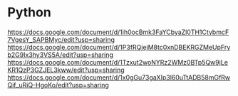 # Python
https://docs.google.com/document/d/1ih0ocBmk3FaYCbyaZl0TH1CtybmcF7VgesY_SAPBMyc/edit?usp=sharing
https://docs.google.com/document/d/1P3fRQjejM8tc0xnDBEKRGZMeUpFryb2G9Ix3hy3VS5A/edit?usp=sharing
https://docs.google.com/document/d/1Tzxut2woNYRz2WMz0BTp5Qw9jLeKR1QzP3GZJEL3kww/edit?usp=sharing
https://docs.google.com/document/d/1x0gGu73gaXIp3l60uTtADB58mGfRwQif_uRiQ-HgoKo/edit?usp=sharing
